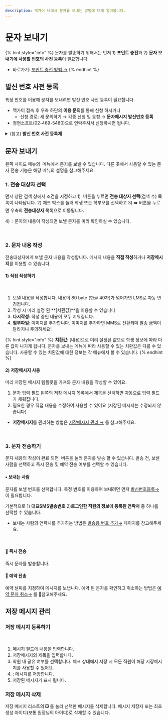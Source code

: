 ```yaml
---
description: 맥가이 내에서 문자를 보내는 방법에 대해 알아봅니다.
---
```


# 문자 보내기

{% hint style="info" %}
문자를 발송하기 위해서는 먼저 1) **포인트 충전**과 2) **문자 보내기에 사용할 번호의 사전 등록**이 필요합니다.

* 바로가기: [포인트 충전 방법 →](../fee/payment-1.md#undefined)
{% endhint %}

## 발신 번호 사전 등록

특정 번호를 이용해 문자를 보내려면 발신 번호 사전 등록이 필요합니다.&#x20;

* 맥가이 접속 후 우측 하단의 **이용 문의**를 통해 신청 하시거나
  * 신청 경로: 새 문의하기 → 각종 신청 및 요청 → **문자메시지 발신번호 등록**
* 정현소프트(02-469-5480)으로 연락주셔서 신청하시면 됩니다.

<details>

<summary>(참고) <strong>발신 번호 사전 등록제</strong></summary>

전기통신사업법 제 84조 2항에 의거하여 거짓으로 표시된 전화번호로 인한 이용자 피해 예방을 위해서 문자 발송 시 사전 인증된 발신 번호만 사용하도록 하는 등록제도입니다.

</details>

## 문자 보내기

왼쪽 사이드 메뉴의 <img src="../../.gitbook/assets/문자보내기.png" alt="" data-size="line"> 메뉴에서 문자를 보낼 수 있습니다. 다른 곳에서 사용할 수 있는 문자 전송 기능은 해당 메뉴의 설명을 참고해주세요.

### 1. 전송 대상자 선택

먼저 상단 검색 창에서 조건을 지정하고 1) <img src="../../.gitbook/assets/btn_검색 (1).png" alt="" data-size="line"> 버튼을 누르면 **전송 대상자 선택**(검색 수) 목록이 나타납니다. 2) 체크 박스를 눌러 학생 또는 학부모를 선택하고 3) ➡️ 버튼을 누르면 우측의 **전송대상자** 목록으로 이동됩니다.

4\) <img src="../../.gitbook/assets/btn_미리보기.png" alt="" data-size="line"> : 문자의 내용이 작성되면 보낼 문자를 미리 확인하실 수 있습니다.

<figure><img src="../../.gitbook/assets/전송대상자선택.png" alt=""><figcaption></figcaption></figure>

### 2. 문자 내용 작성

전송대상자에게 보낼 문자 내용을 작성합니다. 메시지 내용을 **직접 작성**하거나 **저장메시지**를 이용할 수 있습니다.

#### 1) 직접 작성하기

<figure><img src="../../.gitbook/assets/문자보내기_직접작성 (1).png" alt=""><figcaption></figcaption></figure>

1. 보낼 내용을 작성합니다. 내용이 80 byte (한글 40자)가 넘어가면 LMS로 자동 변경됩니다.
2. 작성 시 미리 설정 된 **\[치환값]**을 이용할 수 있습니다
3. **다시작성**: 작성 중인 내용이 모두 지워집니다.&#x20;
4. **첨부파일**: 이미지를 추가합니다. 이미지를 추가하면 MMS로 전환되며 발송 금액이 달라지니 주의하세요!

{% hint style="info" %}
**치환값**: \[내용]으로 미리 설정된 값으로 학생 정보에 따라 다른 값이 나가게 됩니다. 문자를 보내는 메뉴에 따라 사용할 수 있는 치환값은 다를 수 있습니다. 사용할 수 있는 치환값에 대한 정보는 각 메뉴에서 볼 수 있습니다.
{% endhint %}

#### 2) 저장메시지 사용

미리 저장된 메시지 템플릿을 가져와 문자 내용을 작성할 수 있어요.&#x20;

1. 문자 입력 필드 왼쪽의 저장 메시지 목록에서 제목을 선택하면 자동으로 입력 필드가 채워집니다.&#x20;
2. 필요한 경우 직접 내용을 수정하여 사용할 수 있어요 (저장된 메시지는 수정되지 않습니다)

* **저장메시지**를 관리하는 방법은 [저장메시지 관리 →](./#undefined-6) 를 참고해주세요.

<figure><img src="../../.gitbook/assets/저장메시지사용.png" alt=""><figcaption></figcaption></figure>

### 3. 문자 전송하기

문자 내용의 작성이 완료 되면 <img src="../../.gitbook/assets/btn_문자보내기.png" alt="" data-size="line"> 버튼을 눌러 문자를 발송 할 수 있습니다. 발송 전, 보낼 사람을 선택하고 즉시 전송 및 예약 전송 여부를 선택할 수 있습니다.

#### ▪️ 보내는 사람

문자를 보낼 번호를 선택합니다. 특정 번호를 이용하여 보내려면 먼저 [발신번호등록→](./#undefined) 이 필요합니다.

기본적으로 1) **대표SMS발송번호** 2)**로그인한 직원의 정보에 등록된 연락처** 중 하나를 선택할 수 있습니다.&#x20;

* 보내는 사람의 연락처를 추가하는 방법은 [발송용 번호 추가→](add-hp.md#undefined-1) 페이지를 참고해주세요.

<figure><img src="../../.gitbook/assets/보내는사람 선택.svg" alt=""><figcaption></figcaption></figure>

#### 🔘 즉시 전송

즉시 문자를 발송합니다.

#### 🔘 예약 전송

예약 날짜를 지정하여 메시지를 보냅니다. 예약 된 문자를 확인하고 취소하는 방법은 [예약 문자 취소→](result.md#undefined-2) 를 참고해주세요.

## 저장 메시지 관리

### 저장 메시지 등록하기

<figure><img src="../../.gitbook/assets/저장메시지.png" alt=""><figcaption></figcaption></figure>

1. 메시지 필드에 내용을 입력합니다.&#x20;
2. &#x20;저장메시지의 제목을 입력합니다.
3. 학원 내 공유 여부를 선택합니다. 체크 상태에서 저장 시 모든 직원이 해당 저장메시지를 사용할 수 있어요.
4. <img src="../../.gitbook/assets/btn_문자저장.png" alt="" data-size="line">: 메시지를 저장합니다.
5. 저장된 메시지가 표시 됩니다.

### 저장 메시지 삭제

저장 메시지 리스트의 ❎ 를 눌러 선택한 메시지를 삭제합니다. 메시지 저장자 또는 최초 생성 아이디(보통 원장님의 아이디)로 삭제할 수 있습니다.

